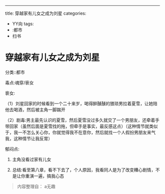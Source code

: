 ---
title: 穿越家有儿女之成为刘星
categories:
- YY向
tags:
- :都市
- 扫书
# 穿越家有儿女之成为刘星
分类::都市

毒点:魂穿/亵女

亵女:

（1）刘星回家的时候看到一个二十来岁，喝得醉醺醺的猥琐男拉着夏雪，让她陪他去喝酒，然后被主角一脚踹开

（2）剧毒:男主最先认识的夏雪，然后夏雪没过多久就交了一个男朋友，还牵着手带回家（虽然后面是夏雪找的拖，但牵手是事实，最反感这点）（这种情节就类似于，我一不怎么关心你，你就觉得我不在意你，然后就找一个人假扮男朋友来气我，这种情节让我反胃）

郁闷点:

1.  主角没看过家有儿女

2.  总结:看至第八章，看不下去了，个人原因，我看同人是为了改变糟心剧情，不是让你重演一遍，搞我心态


> 内容整理自： a无趣